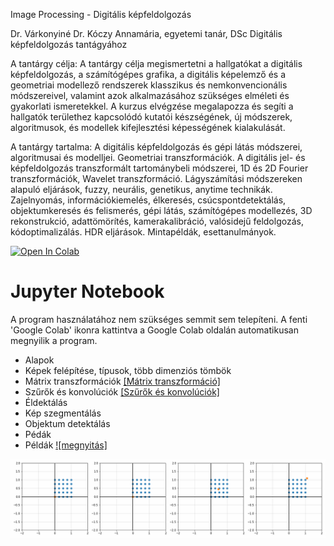 Image Processing - Digitális képfeldolgozás

Dr. Várkonyiné Dr. Kóczy Annamária, egyetemi tanár, DSc Digitális képfeldolgozás tantágyához


A tantárgy célja: A tantárgy célja megismertetni a hallgatókat a digitális képfeldolgozás, a
számítógépes grafika, a digitális képelemző és a geometriai modellező rendszerek klasszikus
és nemkonvencionális módszereivel, valamint azok alkalmazásához szükséges elméleti és
gyakorlati ismeretekkel. A kurzus elvégzése megalapozza és segíti a hallgatók területhez
kapcsolódó kutatói készségének, új módszerek, algoritmusok, és modellek kifejlesztési
képességének kialakulását.

A tantárgy tartalma:
A digitális képfeldolgozás és gépi látás módszerei, algoritmusai és modelljei. Geometriai
transzformációk. A digitális jel- és képfeldolgozás transzformált tartománybeli módszerei, 1D
és 2D Fourier transzformációk, Wavelet transzformáció. Lágyszámítási módszereken alapuló
eljárások, fuzzy, neurális, genetikus, anytime technikák. Zajelnyomás, információkiemelés,
élkeresés, csúcspontdetektálás, objektumkeresés és felismerés, gépi látás, számítógépes
modellezés, 3D rekonstrukció, adattömörítés, kamerakalibráció, valósidejű feldolgozás,
kódoptimalizálás. HDR eljárások. Mintapéldák, esettanulmányok.

[![Open In Colab](https://colab.research.google.com/assets/colab-badge.svg)](https://colab.research.google.com/github/JoDeMiro/ImageProcessing/blob/master)

# Jupyter Notebook
A program használatához nem szükséges semmit sem telepíteni.
A fenti 'Google Colab' ikonra kattintva a Google Colab oldalán automatikusan megnyilik a
program.


- Alapok
- Képek felépítése, típusok, több dimenziós tömbök
- Mátrix transzformációk [[Mátrix transzformáció]](https://colab.research.google.com/github/JoDeMiro/ImageProcessing/blob/master/10_Image_Matirx_transzformaciok_1.ipynb)
- Szűrők és konvolúciók [[Szűrők és konvolúciók]](https://colab.research.google.com/github/JoDeMiro/ImageProcessing/blob/master/02_Images_Filtering.ipynb)
- Éldektálás
- Kép szegmentálás
- Objektum detektálás
- Pédák
- Példák [![megnyitás]](https://colab.research.google.com/github/JoDeMiro/ImageProcessing/blob/master)




<img src="https://github.com/JoDeMiro/ImageProcessing/blob/main/images/2DMatixScale.gif?raw=true"></img>



